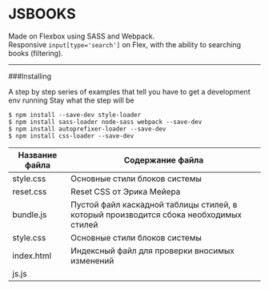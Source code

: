 JSBOOKS
============

Made on Flexbox using  SASS and Webpack. </br>
Responsive ```input[type='search']``` on Flex, with the ability to searching books (filtering).

___________________


###Installing

A step by step series of examples that tell you have to get a development env running
Stay what the step will be

    $ npm install --save-dev style-loader
    $ npm install sass-loader node-sass webpack --save-dev
    $ npm install autoprefixer-loader --save-dev
    $ npm install css-loader --save-dev

Название файла  | Содержание файла
----------------|----------------------
style.css       | Основные стили блоков системы
reset.css       | Reset CSS от Эрика Мейера
bundle.js       | Пустой файл каскадной таблицы стилей, в который производится сбока необходимых стилей
style.css       | Основные стили блоков системы
index.html      | Индексный файл для проверки вносимых изменений
js.js           | 


